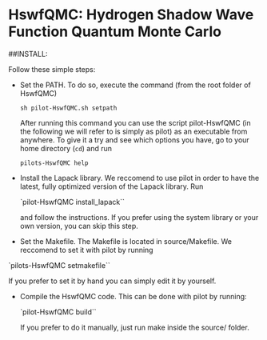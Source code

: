 # HswfQMC: Hydrogen Shadow Wave Function Quantum Monte Carlo

##INSTALL:

Follow these simple steps:

* Set the PATH. To do so, execute the command (from the root folder of HswfQMC)

  `sh pilot-HswfQMC.sh setpath`

  After running this command you can use the script pilot-HswfQMC (in the following we will refer to is simply as pilot) as an executable from anywhere. To give it a try and see which options you have, go to your home directory (`cd`) and run
  
  `pilots-HswfQMC help`

* Install the Lapack library. We reccomend to use pilot in order to have the latest, fully optimized version of the Lapack library. Run

  `pilot-HswfQMC install_lapack``

  and follow the instructions. If you prefer using the system library or your own version, you can skip this step.
  
* Set the Makefile. The Makefile is located in source/Makefile. We reccomend to set it with pilot by running
  
 `pilots-HswfQMC setmakefile``

  If you prefer to set it by hand you can simply edit it by yourself.

* Compile the HswfQMC code. This can be done with pilot by running:

  `pilot-HswfQMC build``

  If you prefer to do it manually, just run make inside the source/ folder.




